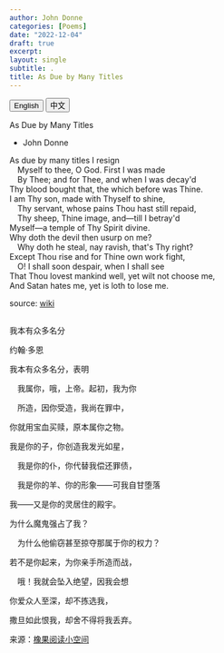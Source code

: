 ```yaml
---
author: John Donne
categories: [Poems]
date: "2022-12-04"
draft: true
excerpt: 
layout: single
subtitle: .
title: As Due by Many Titles
---
```


<!-- Tab links -->
<div class="tab">
  <button class="tablinks active" onclick="tablabel(event, 'english')">English</button>
  <button class="tablinks" onclick="tablabel(event, 'chinese')">中文</button>
  
</div>

<!-- Tab content -->
<div id="english" class="tabcontent" style="display:block">

As Due by Many Titles

- John Donne  

As due by many titles I resign  
&emsp;Myself to thee, O God. First I was made  
&emsp;By Thee; and for Thee, and when I was decay'd  
Thy blood bought that, the which before was Thine.  
I am Thy son, made with Thyself to shine,  
&emsp;Thy servant, whose pains Thou hast still repaid,  
&emsp;Thy sheep, Thine image, and—till I betray'd  
Myself—a temple of Thy Spirit divine.  
Why doth the devil then usurp on me?  
&emsp;Why doth he steal, nay ravish, that's Thy right?  
Except Thou rise and for Thine own work fight,  
&emsp;O! I shall soon despair, when I shall see  
That Thou lovest mankind well, yet wilt not choose me,  
And Satan hates me, yet is loth to lose me.

source: <a href = "https://en.wikipedia.org/wiki/As_Due_By_Many_Titles" target="_blank" rel="noopener noreferrer">wiki</a>
</div>

<div id="chinese" class="tabcontent">
  <h2></h2>
  
我本有众多名分    

约翰·多恩  


我本有众多名分，表明

&emsp;我属你，哦，上帝。起初，我为你

&emsp;所造，因你受造，我尚在罪中，

你就用宝血买赎，原本属你之物。

我是你的子，你创造我发光如星，

&emsp;我是你的仆，你代替我偿还罪债，

&emsp;我是你的羊、你的形象——可我自甘堕落

我——又是你的灵居住的殿宇。

为什么魔鬼强占了我？

&emsp;为什么他偷窃甚至掠夺那属于你的权力？

若不是你起来，为你亲手所造而战，

&emsp;哦！我就会坠入绝望，因我会想

你爱众人至深，却不拣选我，

撒旦如此恨我，却舍不得将我丢弃。

来源：<a href = "https://mp.weixin.qq.com/s/ahsuPvi9YqjzEyPyydqMkQ" target="_blank" rel="noopener noreferrer">橡果阅读小空间</a>
</div>
